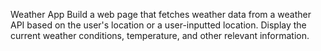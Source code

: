 Weather App Build a web page that fetches weather data from a weather API based on the user's location or a user-inputted location. Display the current weather conditions, temperature, and other relevant information.
